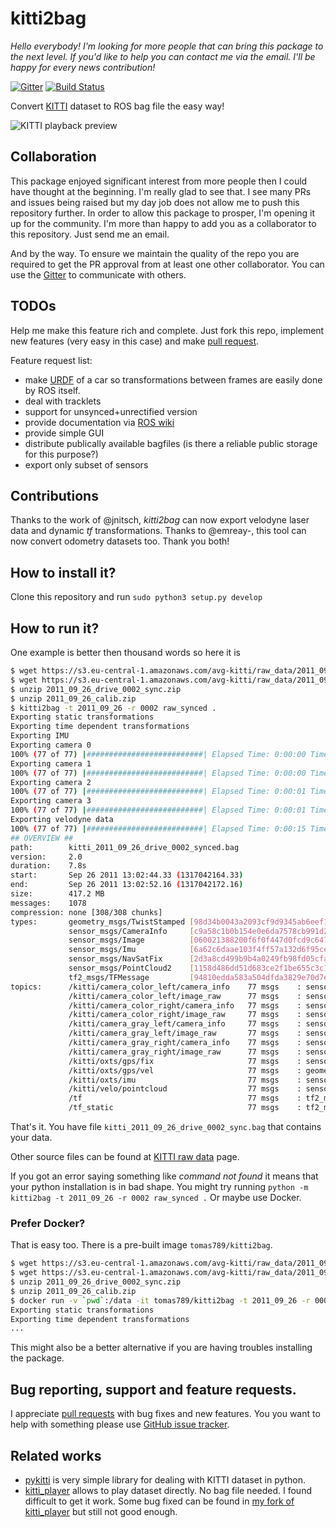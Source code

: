 # kitti2bag

*Hello everybody! I'm looking for more people that can bring this package to the next level. If you'd like to help you can contact me via the email. I'll be happy for every news contribution!*

[![Gitter](https://badges.gitter.im/kitti2bag/community.svg)](https://gitter.im/kitti2bag/community?utm_source=badge&utm_medium=badge&utm_campaign=pr-badge) [![Build Status](https://travis-ci.org/tomas789/kitti2bag.svg?branch=master)](https://travis-ci.org/tomas789/kitti2bag)

Convert [KITTI](http://www.cvlibs.net/datasets/kitti/index.php) dataset to ROS bag file the easy way!

![KITTI playback preview](https://raw.githubusercontent.com/tomas789/kitti2bag/gh-pages/img/kitti_playback.png)

## Collaboration

This package enjoyed significant interest from more people then I could have thought at the beginning. I'm really glad to see that. I see many PRs and issues being raised but my day job does not allow me to push this repository further. In order to allow this package to prosper, I'm opening it up for the community. I'm more than happy to add you as a collaborator to this repository. Just send me an email. 

And by the way. To ensure we maintain the quality of the repo you are required to get the PR approval from at least one other collaborator. You can use the [Gitter](https://gitter.im/kitti2bag/community?utm_source=share-link&utm_medium=link&utm_campaign=share-link) to communicate with others.

## TODOs

Help me make this feature rich and complete. Just fork this repo, implement new features (very easy in this case) and make [pull request](https://github.com/tomas789/kitti2bag/pulls).

Feature request list:
 * make [URDF](http://wiki.ros.org/urdf) of a car so transformations between frames are easily done by ROS itself.
 * deal with tracklets
 * support for unsynced+unrectified version
 * provide documentation via [ROS wiki](wiki.ros.org)
 * provide simple GUI
 * distribute publically available bagfiles (is there a reliable public storage for this purpose?)
 * export only subset of sensors

## Contributions

Thanks to the work of @jnitsch, _kitti2bag_ can now export velodyne laser data and dynamic _tf_ transformations. Thanks to @emreay-, this tool can now convert odometry datasets too. Thank you both!

## How to install it?

Clone this repository and run `sudo python3 setup.py develop`

## How to run it?

One example is better then thousand words so here it is

```bash
$ wget https://s3.eu-central-1.amazonaws.com/avg-kitti/raw_data/2011_09_26_drive_0002/2011_09_26_drive_0002_sync.zip
$ wget https://s3.eu-central-1.amazonaws.com/avg-kitti/raw_data/2011_09_26_calib.zip
$ unzip 2011_09_26_drive_0002_sync.zip
$ unzip 2011_09_26_calib.zip
$ kitti2bag -t 2011_09_26 -r 0002 raw_synced .
Exporting static transformations
Exporting time dependent transformations
Exporting IMU
Exporting camera 0
100% (77 of 77) |##########################| Elapsed Time: 0:00:00 Time: 0:00:00
Exporting camera 1
100% (77 of 77) |##########################| Elapsed Time: 0:00:00 Time: 0:00:00
Exporting camera 2
100% (77 of 77) |##########################| Elapsed Time: 0:00:01 Time: 0:00:01
Exporting camera 3
100% (77 of 77) |##########################| Elapsed Time: 0:00:01 Time: 0:00:01
Exporting velodyne data
100% (77 of 77) |##########################| Elapsed Time: 0:00:15 Time: 0:00:15
## OVERVIEW ##
path:        kitti_2011_09_26_drive_0002_synced.bag
version:     2.0
duration:    7.8s
start:       Sep 26 2011 13:02:44.33 (1317042164.33)
end:         Sep 26 2011 13:02:52.16 (1317042172.16)
size:        417.2 MB
messages:    1078
compression: none [308/308 chunks]
types:       geometry_msgs/TwistStamped [98d34b0043a2093cf9d9345ab6eef12e]
             sensor_msgs/CameraInfo     [c9a58c1b0b154e0e6da7578cb991d214]
             sensor_msgs/Image          [060021388200f6f0f447d0fcd9c64743]
             sensor_msgs/Imu            [6a62c6daae103f4ff57a132d6f95cec2]
             sensor_msgs/NavSatFix      [2d3a8cd499b9b4a0249fb98fd05cfa48]
             sensor_msgs/PointCloud2    [1158d486dd51d683ce2f1be655c3c181]
             tf2_msgs/TFMessage         [94810edda583a504dfda3829e70d7eec]
topics:      /kitti/camera_color_left/camera_info    77 msgs    : sensor_msgs/CameraInfo    
             /kitti/camera_color_left/image_raw      77 msgs    : sensor_msgs/Image         
             /kitti/camera_color_right/camera_info   77 msgs    : sensor_msgs/CameraInfo    
             /kitti/camera_color_right/image_raw     77 msgs    : sensor_msgs/Image         
             /kitti/camera_gray_left/camera_info     77 msgs    : sensor_msgs/CameraInfo    
             /kitti/camera_gray_left/image_raw       77 msgs    : sensor_msgs/Image         
             /kitti/camera_gray_right/camera_info    77 msgs    : sensor_msgs/CameraInfo    
             /kitti/camera_gray_right/image_raw      77 msgs    : sensor_msgs/Image         
             /kitti/oxts/gps/fix                     77 msgs    : sensor_msgs/NavSatFix     
             /kitti/oxts/gps/vel                     77 msgs    : geometry_msgs/TwistStamped
             /kitti/oxts/imu                         77 msgs    : sensor_msgs/Imu           
             /kitti/velo/pointcloud                  77 msgs    : sensor_msgs/PointCloud2   
             /tf                                     77 msgs    : tf2_msgs/TFMessage        
             /tf_static                              77 msgs    : tf2_msgs/TFMessage
```


That's it. You have file `kitti_2011_09_26_drive_0002_sync.bag` that contains your data.

Other source files can be found at [KITTI raw data](http://www.cvlibs.net/datasets/kitti/raw_data.php) page.

If you got an error saying something like _command not found_ it means that your python installation is in bad shape. You might try running 
```python -m kitti2bag -t 2011_09_26 -r 0002 raw_synced .```
Or maybe use Docker.

### Prefer Docker?

That is easy too. There is a pre-built image `tomas789/kitti2bag`. 

```bash
$ wget https://s3.eu-central-1.amazonaws.com/avg-kitti/raw_data/2011_09_26_drive_0002/2011_09_26_drive_0002_sync.zip
$ wget https://s3.eu-central-1.amazonaws.com/avg-kitti/raw_data/2011_09_26_calib.zip
$ unzip 2011_09_26_drive_0002_sync.zip
$ unzip 2011_09_26_calib.zip
$ docker run -v `pwd`:/data -it tomas789/kitti2bag -t 2011_09_26 -r 0002 raw_synced
Exporting static transformations
Exporting time dependent transformations
...
```

This might also be a better alternative if you are having troubles installing the package. 

## Bug reporting, support and feature requests.

I appreciate [pull requests](https://github.com/tomas789/kitti2bag/pulls) with bug fixes and new features. You you want to help with something please use [GitHub issue tracker](https://github.com/tomas789/kitti2bag/issues).

## Related works

 * [pykitti](https://github.com/utiasSTARS/pykitti) is very simple library for dealing with KITTI dataset in python. 
 * [kitti_player](https://github.com/tomas789/kitti_player) allows to play dataset directly. No bag file needed. I found difficult to get it work. Some bug fixed can be found in [my fork of kitti_player](https://github.com/tomas789/kitti_player) but still not good enough.
